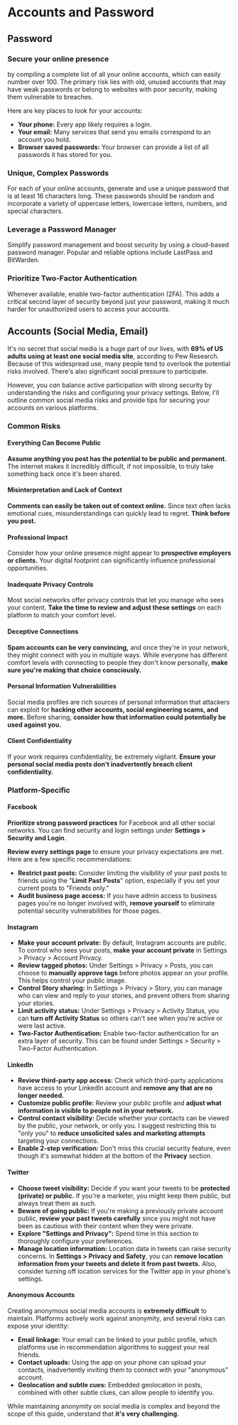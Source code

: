 # Accounts and Password




## **Password**

### Secure your online presence
by compiling a complete list of all your online accounts, which can easily number over 100. The primary risk lies with old, unused accounts that may have weak passwords or belong to websites with poor security, making them vulnerable to breaches.

Here are key places to look for your accounts:
- **Your phone:** Every app likely requires a login.
- **Your email:** Many services that send you emails correspond to an account you hold.
- **Browser saved passwords:** Your browser can provide a list of all passwords it has stored for you.

### Unique, Complex Passwords 
For each of your online accounts, generate and use a unique password that is at least 16 characters long. These passwords should be random and incorporate a variety of uppercase letters, lowercase letters, numbers, and special characters.

### Leverage a Password Manager
Simplify password management and boost security by using a cloud-based password manager. Popular and reliable options include LastPass and BitWarden.

### Prioritize Two-Factor Authentication
Whenever available, enable two-factor authentication (2FA). This adds a critical second layer of security beyond just your password, making it much harder for unauthorized users to access your accounts.


## **Accounts (Social Media, Email)**

It's no secret that social media is a huge part of our lives, with **69% of US adults using at least one social media site**, according to Pew Research. Because of this widespread use, many people tend to overlook the potential risks involved. There's also significant social pressure to participate.

However, you _can_ balance active participation with strong security by understanding the risks and configuring your privacy settings. Below, I'll outline common social media risks and provide tips for securing your accounts on various platforms.
### Common Risks

#### Everything Can Become Public

**Assume anything you post has the potential to be public and permanent.** The internet makes it incredibly difficult, if not impossible, to truly take something back once it's been shared.

#### Misinterpretation and Lack of Context

**Comments can easily be taken out of context online.** Since text often lacks emotional cues, misunderstandings can quickly lead to regret. **Think before you post.**

#### Professional Impact

Consider how your online presence might appear to **prospective employers or clients.** Your digital footprint can significantly influence professional opportunities.

#### Inadequate Privacy Controls

Most social networks offer privacy controls that let you manage who sees your content. **Take the time to review and adjust these settings** on each platform to match your comfort level.

#### Deceptive Connections

**Spam accounts can be very convincing,** and once they're in your network, they might connect with you in multiple ways. While everyone has different comfort levels with connecting to people they don't know personally, **make sure you're making that choice consciously.**

#### Personal Information Vulnerabilities

Social media profiles are rich sources of personal information that attackers can exploit for **hacking other accounts, social engineering scams, and more.** Before sharing, **consider how that information could potentially be used against you.**

#### Client Confidentiality

If your work requires confidentiality, be extremely vigilant. **Ensure your personal social media posts don't inadvertently breach client confidentiality.**

### Platform-Specific

#### Facebook

**Prioritize strong password practices** for Facebook and all other social networks. You can find security and login settings under **Settings > Security and Login**.

**Review every settings page** to ensure your privacy expectations are met. Here are a few specific recommendations:

- **Restrict past posts:** Consider limiting the visibility of your past posts to friends using the "**Limit Past Posts**" option, especially if you set your current posts to "Friends only."
- **Audit business page access:** If you have admin access to business pages you're no longer involved with, **remove yourself** to eliminate potential security vulnerabilities for those pages.

#### Instagram

- **Make your account private:** By default, Instagram accounts are public. To control who sees your posts, **make your account private** in Settings > Privacy > Account Privacy.
- **Review tagged photos:** Under Settings > Privacy > Posts, you can choose to **manually approve tags** before photos appear on your profile. This helps control your public image.
- **Control Story sharing:** In Settings > Privacy > Story, you can manage who can view and reply to your stories, and prevent others from sharing your stories.
- **Limit activity status:** Under Settings > Privacy > Activity Status, you can **turn off Activity Status** so others can't see when you're active or were last active.
- **Two-Factor Authentication:** Enable two-factor authentication for an extra layer of security. This can be found under Settings > Security > Two-Factor Authentication.

#### LinkedIn

- **Review third-party app access:** Check which third-party applications have access to your LinkedIn account and **remove any that are no longer needed.**
- **Customize public profile:** Review your public profile and **adjust what information is visible to people not in your network.**
- **Control contact visibility:** Decide whether your contacts can be viewed by the public, your network, or only you. I suggest restricting this to "only you" to **reduce unsolicited sales and marketing attempts** targeting your connections.
- **Enable 2-step verification:** Don't miss this crucial security feature, even though it's somewhat hidden at the bottom of the **Privacy** section.
#### Twitter

- **Choose tweet visibility:** Decide if you want your tweets to be **protected (private) or public.** If you're a marketer, you might keep them public, but always treat them as such.
- **Beware of going public:** If you're making a previously private account public, **review your past tweets carefully** since you might not have been as cautious with their content when they were private.
- **Explore "Settings and Privacy":** Spend time in this section to thoroughly configure your preferences.
- **Manage location information:** Location data in tweets can raise security concerns. In **Settings > Privacy and Safety**, you can **remove location information from your tweets and delete it from past tweets.** Also, consider turning off location services for the Twitter app in your phone's settings.
#### Anonymous Accounts

Creating anonymous social media accounts is **extremely difficult** to maintain. Platforms actively work against anonymity, and several risks can expose your identity:

- **Email linkage:** Your email can be linked to your public profile, which platforms use in recommendation algorithms to suggest your real friends.
- **Contact uploads:** Using the app on your phone can upload your contacts, inadvertently inviting them to connect with your "anonymous" account.
- **Geolocation and subtle cues:** Embedded geolocation in posts, combined with other subtle clues, can allow people to identify you.

While maintaining anonymity on social media is complex and beyond the scope of this guide, understand that **it's very challenging.**

